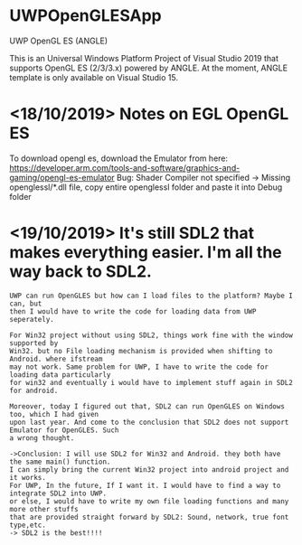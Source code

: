 # UWPOpenGLESApp
UWP OpenGL ES (ANGLE)

This is an Universal Windows Platform Project of Visual Studio 2019 that supports OpenGL ES (2/3/3.x) powered by ANGLE. At the moment, ANGLE template is only available on Visual Studio 15.

# <18/10/2019> Notes on EGL OpenGL ES 
To download opengl es, download the Emulator from here: https://developer.arm.com/tools-and-software/graphics-and-gaming/opengl-es-emulator
Bug: Shader Compiler not specified -> Missing openglessl/*.dll file, copy entire openglessl folder and paste it into Debug folder

# <19/10/2019> It's still SDL2 that makes everything easier. I'm all the way back to SDL2.
	
	UWP can run OpenGLES but how can I load files to the platform? Maybe I can, but
	then I would have to write the code for loading data from UWP seperately.
	
	For Win32 project without using SDL2, things work fine with the window supported by
	Win32. but no File loading mechanism is provided when shifting to Android. where ifstream
	may not work. Same problem for UWP, I have to write the code for loading data particularly
	for win32 and eventually i would have to implement stuff again in SDL2 for android.
	
	Moreover, today I figured out that, SDL2 can run OpenGLES on Windows too, which I had given
	upon last year. And come to the conclusion that SDL2 does not support Emulator for OpenGLES. Such
	a wrong thought. 

	->Conclusion: I will use SDL2 for Win32 and Android. they both have the same main() function.
	I can simply bring the current Win32 project into android project and it works.
	For UWP, In the future, If I want it. I would have to find a way to integrate SDL2 into UWP.
	or else, I would have to write my own file loading functions and many more other stuffs
	that are provided straight forward by SDL2: Sound, network, true font type,etc.
	-> SDL2 is the best!!!!
	

